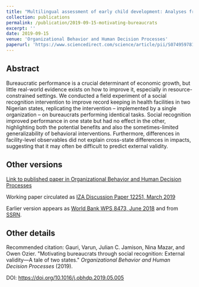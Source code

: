 ```yaml
---
title: "Multilingual assessment of early child development: Analyses from repeated observations of children in Kenya"
collection: publications
permalink: /publication/2019-09-15-motivating-bureaucrats
excerpt: ''
date: 2019-09-15
venue: 'Organizational Behavior and Human Decision Processes'
paperurl: 'https://www.sciencedirect.com/science/article/pii/S0749597818305090'
---
```



## Abstract
Bureaucratic performance is a crucial determinant of economic growth,
but little real-world evidence exists on how to improve it,
especially in resource-constrained settings.
We conducted a field experiment of a social recognition intervention to improve record keeping in health facilities in two Nigerian states,
replicating the intervention – implemented by a single organization – on bureaucrats performing identical tasks.
Social recognition improved performance in one state but had no effect in the other,
highlighting both the potential benefits and also the sometimes-limited generalizability of behavioral interventions.
Furthermore, differences in facility-level observables did not explain cross-state differences in impacts,
suggesting that it may often be difficult to predict external validity.


<!--- excerpt: '' --->
<!--- citation: '' --->


## Other versions

[Link to published paper in Organizational Behavior and Human Decision Processes](https://www.sciencedirect.com/science/article/pii/S0749597818305090)

Working paper circulated as [IZA Discussion Paper 12251, March 2019](http://ftp.iza.org/dp12251.pdf)

Earlier version appears as [World Bank WPS 8473, June 2018](https://documents.worldbank.org/en/publication/documents-reports/documentdetail/967621528915025906/motivating-bureaucrats-through-social-recognition-evidence-from-simultaneous-field-experiments) and from [SSRN](https://papers.ssrn.com/sol3/papers.cfm?abstract_id=3238307).

<!--- ## Data Data and analysis files: [(hosted at RESTUD)](https://academic.oup.com/restud/article-abstract/83/1/231/2461232) / [(hosted at github)](http://owenozier.github.io/files/data/MS17455Supplementary.zip) /  --->


## Other details

Recommended citation: Gauri, Varun, Julian C. Jamison, Nina Mazar, and Owen Ozier. &quot;Motivating bureaucrats through social recognition: External validity—A tale of two states.&quot; <i>Organizational Behavior and Human Decision Processes</i> (2019).

DOI: https://doi.org/10.1016/j.obhdp.2019.05.005

